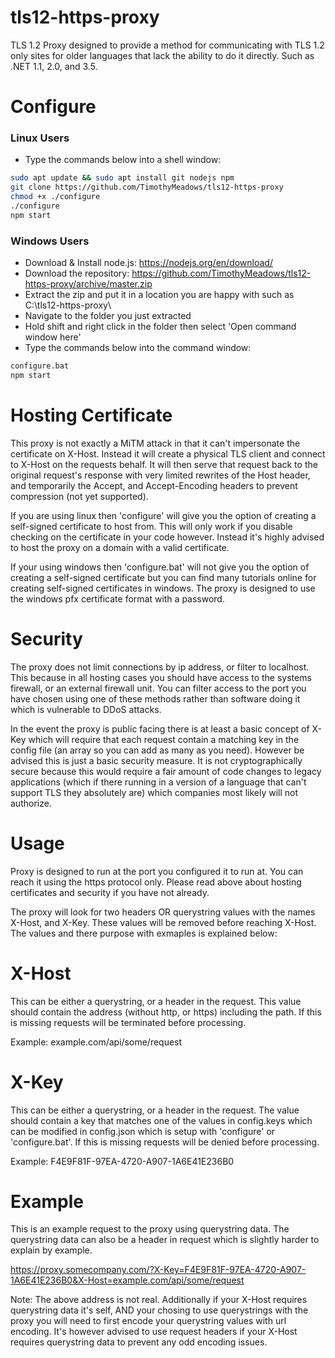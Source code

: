 # tls12-https-proxy
TLS 1.2 Proxy designed to provide a method for communicating with TLS 1.2 only sites for older languages that lack the ability to do it directly. Such as .NET 1.1, 2.0, and 3.5.

# Configure
### Linux Users
* Type the commands below into a shell window:
``` bash
sudo apt update && sudo apt install git nodejs npm
git clone https://github.com/TimothyMeadows/tls12-https-proxy
chmod +x ./configure
./configure
npm start
```
### Windows Users
* Download & Install node.js: https://nodejs.org/en/download/
* Download the repository: https://github.com/TimothyMeadows/tls12-https-proxy/archive/master.zip
* Extract the zip and put it in a location you are happy with such as C:\tls12-https-proxy\
* Navigate to the folder you just extracted
* Hold shift and right click in the folder then select 'Open command window here'
* Type the commands below into the command window:
``` bash
configure.bat
npm start
```

# Hosting Certificate

This proxy is not exactly a MiTM attack in that it can't impersonate the certificate on X-Host. Instead it will create a physical TLS client and connect to X-Host on the requests behalf. It will then serve that request back to the original request's response with very limited rewrites of the Host header, and temporarily the Accept, and Accept-Encoding headers to prevent compression (not yet supported).

If you are using linux then 'configure' will give you the option of creating a self-signed certificate to host from. This will only work if you disable checking on the certificate in your code however. Instead it's highly advised to host the proxy on a domain with a valid certificate.

If your using windows then 'configure.bat' will not give you the option of creating a self-signed certificate but you can find many tutorials online for creating self-signed certificates in windows. The proxy is designed to use the windows pfx certificate format with a password.

# Security

The proxy does not limit connections by ip address, or filter to localhost. This because in all hosting cases you should have access to the systems firewall, or an external firewall unit. You can filter access to the port you have chosen using one of these methods rather than software doing it which is vulnerable to DDoS attacks.

In the event the proxy is public facing there is at least a basic concept of X-Key which will require that each request contain a matching key in the config file (an array so you can add as many as you need). However be advised this is just a basic security measure. It is not cryptographically secure because this would require a fair amount of code changes to legacy applications (which if there running in a version of a language that can't support TLS they absolutely are) which companies most likely will not authorize.

# Usage

Proxy is designed to run at the port you configured it to run at. You can reach it using the https protocol only. Please read above about hosting certificates and security if you have not already.

The proxy will look for two headers OR querystring values with the names X-Host, and X-Key. These values will be removed before reaching X-Host. The values and there purpose with exmaples is explained below:

# X-Host

This can be either a querystring, or a header in the request. This value should contain the address (without http, or https) including the path. If this is missing requests will be terminated before processing.

Example: example.com/api/some/request

# X-Key

This can be either a querystring, or a header in the request. The value should contain a key that matches one of the values in config.keys which can be modified in config.json which is setup with 'configure' or 'configure.bat'. If this is missing requests will be denied before processing.

Example: F4E9F81F-97EA-4720-A907-1A6E41E236B0

# Example

This is an example request to the proxy using querystring data. The querystring data can also be a header in request which is slightly harder to explain by example.

https://proxy.somecompany.com/?X-Key=F4E9F81F-97EA-4720-A907-1A6E41E236B0&X-Host=example.com/api/some/request

Note: The above address is not real. Additionally if your X-Host requires querystring data it's self, AND your chosing to use querystrings with the proxy you will need to first encode your querystring values with url encoding. It's however advised to use request headers if your X-Host requires querystring data to prevent any odd encoding issues.
